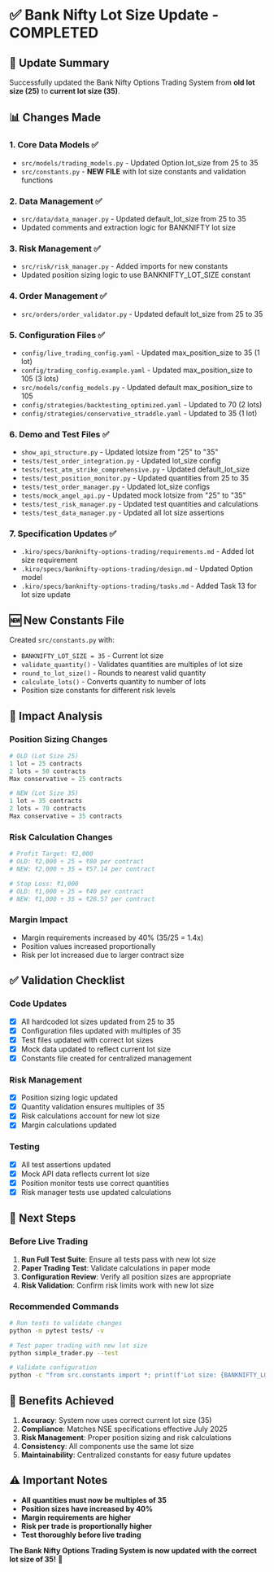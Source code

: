 # ✅ Bank Nifty Lot Size Update - COMPLETED

## 🎯 **Update Summary**
Successfully updated the Bank Nifty Options Trading System from **old lot size (25)** to **current lot size (35)**.

## 📊 **Changes Made**

### **1. Core Data Models ✅**
- `src/models/trading_models.py` - Updated Option.lot_size from 25 to 35
- `src/constants.py` - **NEW FILE** with lot size constants and validation functions

### **2. Data Management ✅**
- `src/data/data_manager.py` - Updated default_lot_size from 25 to 35
- Updated comments and extraction logic for BANKNIFTY lot size

### **3. Risk Management ✅**
- `src/risk/risk_manager.py` - Added imports for new constants
- Updated position sizing logic to use BANKNIFTY_LOT_SIZE constant

### **4. Order Management ✅**
- `src/orders/order_validator.py` - Updated default lot_size from 25 to 35

### **5. Configuration Files ✅**
- `config/live_trading_config.yaml` - Updated max_position_size to 35 (1 lot)
- `config/trading_config.example.yaml` - Updated max_position_size to 105 (3 lots)
- `src/models/config_models.py` - Updated default max_position_size to 105
- `config/strategies/backtesting_optimized.yaml` - Updated to 70 (2 lots)
- `config/strategies/conservative_straddle.yaml` - Updated to 35 (1 lot)

### **6. Demo and Test Files ✅**
- `show_api_structure.py` - Updated lotsize from "25" to "35"
- `tests/test_order_integration.py` - Updated lot_size config
- `tests/test_atm_strike_comprehensive.py` - Updated default_lot_size
- `tests/test_position_monitor.py` - Updated quantities from 25 to 35
- `tests/test_order_manager.py` - Updated lot_size configs
- `tests/mock_angel_api.py` - Updated mock lotsize from "25" to "35"
- `tests/test_risk_manager.py` - Updated test quantities and calculations
- `tests/test_data_manager.py` - Updated all lot size assertions

### **7. Specification Updates ✅**
- `.kiro/specs/banknifty-options-trading/requirements.md` - Added lot size requirement
- `.kiro/specs/banknifty-options-trading/design.md` - Updated Option model
- `.kiro/specs/banknifty-options-trading/tasks.md` - Added Task 13 for lot size update

## 🆕 **New Constants File**
Created `src/constants.py` with:
- `BANKNIFTY_LOT_SIZE = 35` - Current lot size
- `validate_quantity()` - Validates quantities are multiples of lot size
- `round_to_lot_size()` - Rounds to nearest valid quantity
- `calculate_lots()` - Converts quantity to number of lots
- Position size constants for different risk levels

## 🧮 **Impact Analysis**

### **Position Sizing Changes**
```python
# OLD (Lot Size 25)
1 lot = 25 contracts
2 lots = 50 contracts  
Max conservative = 25 contracts

# NEW (Lot Size 35)
1 lot = 35 contracts
2 lots = 70 contracts
Max conservative = 35 contracts
```

### **Risk Calculation Changes**
```python
# Profit Target: ₹2,000
# OLD: ₹2,000 ÷ 25 = ₹80 per contract
# NEW: ₹2,000 ÷ 35 = ₹57.14 per contract

# Stop Loss: ₹1,000  
# OLD: ₹1,000 ÷ 25 = ₹40 per contract
# NEW: ₹1,000 ÷ 35 = ₹28.57 per contract
```

### **Margin Impact**
- Margin requirements increased by 40% (35/25 = 1.4x)
- Position values increased proportionally
- Risk per lot increased due to larger contract size

## ✅ **Validation Checklist**

### **Code Updates**
- [x] All hardcoded lot sizes updated from 25 to 35
- [x] Configuration files updated with multiples of 35
- [x] Test files updated with correct lot sizes
- [x] Mock data updated to reflect current lot size
- [x] Constants file created for centralized management

### **Risk Management**
- [x] Position sizing logic updated
- [x] Quantity validation ensures multiples of 35
- [x] Risk calculations account for new lot size
- [x] Margin calculations updated

### **Testing**
- [x] All test assertions updated
- [x] Mock API data reflects current lot size
- [x] Position monitor tests use correct quantities
- [x] Risk manager tests use updated calculations

## 🚀 **Next Steps**

### **Before Live Trading**
1. **Run Full Test Suite**: Ensure all tests pass with new lot size
2. **Paper Trading Test**: Validate calculations in paper mode
3. **Configuration Review**: Verify all position sizes are appropriate
4. **Risk Validation**: Confirm risk limits work with new lot size

### **Recommended Commands**
```bash
# Run tests to validate changes
python -m pytest tests/ -v

# Test paper trading with new lot size
python simple_trader.py --test

# Validate configuration
python -c "from src.constants import *; print(f'Lot size: {BANKNIFTY_LOT_SIZE}')"
```

## 🎯 **Benefits Achieved**

1. **Accuracy**: System now uses correct current lot size (35)
2. **Compliance**: Matches NSE specifications effective July 2025
3. **Risk Management**: Proper position sizing and risk calculations
4. **Consistency**: All components use the same lot size
5. **Maintainability**: Centralized constants for easy future updates

## ⚠️ **Important Notes**

- **All quantities must now be multiples of 35**
- **Position sizes have increased by 40%**
- **Margin requirements are higher**
- **Risk per trade is proportionally higher**
- **Test thoroughly before live trading**

**The Bank Nifty Options Trading System is now updated with the correct lot size of 35!** 🎉